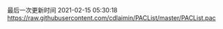 最后一次更新时间 2021-02-15 05:30:18
https://raw.githubusercontent.com/cdlaimin/PACList/master/PACList.pac

